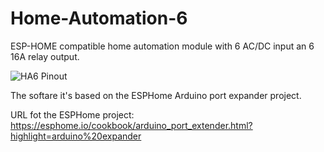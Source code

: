 # Home-Automation-6
ESP-HOME compatible home automation module with 6 AC/DC input an 6 16A relay output.

![HA6 Pinout](url "/Home-Automation-6/Pictures/HA6_Pinout.jpeg")

The softare it's based on the ESPHome Arduino port expander project.

URL fot the ESPHome project:
https://esphome.io/cookbook/arduino_port_extender.html?highlight=arduino%20expander
